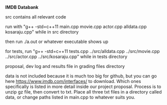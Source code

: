 **IMDB Databank**

src contains all relevant code

run with "g++ -std=c++11 main.cpp movie.cpp actor.cpp alldata.cpp kosaraju.cpp" while in src directory

then run ./a.out or whatever executable shows up

for tests, run "g++ -std=c++11 tests.cpp ../src/alldata.cpp ../src/movie.cpp ../src/actor.cpp ../src/kosaraju.cpp" while in tests directory

proposal, dev log and results file in grading files directory

data is not included because it is much too big for github, but you can go here https://www.imdb.com/interfaces/ to download. Which ones specifically is listed in more detail inside our project proposal. Process is to unzip gz file, then convert to txt.
Place all three txt files in a directory called data, or change paths listed in main.cpp to whatever suits you.
